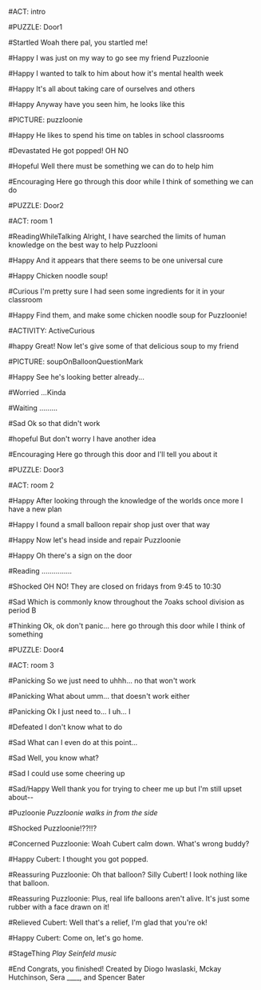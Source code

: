 #ACT: intro

#PUZZLE: Door1

#Startled
Woah there pal, you startled me!

#Happy
I was just on my way to go see my friend Puzzloonie

#Happy
I wanted to talk to him about how it's mental health week

#Happy
It's all about taking care of ourselves and others

#Happy
Anyway have you seen him, he looks like this

#PICTURE: puzzloonie

#Happy
He likes to spend his time on tables in school classrooms

#Devastated
He got popped! OH NO

#Hopeful
Well there must be something we can do to help him

#Encouraging
Here go through this door while I think of something we can do

#PUZZLE: Door2

#ACT: room 1

#ReadingWhileTalking
Alright, I have searched the limits of human knowledge on the best way to help Puzzlooni

#Happy
And it appears that there seems to be one universal cure

#Happy
Chicken noodle soup!

#Curious
I'm pretty sure I had seen some ingredients for it in your classroom

#Happy
Find them, and make some chicken noodle soup for Puzzloonie!

#ACTIVITY: ActiveCurious

#happy
Great! Now let's give some of that delicious soup to my friend

#PICTURE: soupOnBalloonQuestionMark

#Happy
See he's looking better already...

#Worried
...Kinda

#Waiting
.........

#Sad
Ok so that didn't work

#hopeful
But don't worry I have another idea

#Encouraging
Here go through this door and I'll tell you about it

#PUZZLE: Door3

#ACT: room 2

#Happy
After looking through the knowledge of the worlds once more I have a new plan

#Happy
I found a small balloon repair shop just over that way

#Happy
Now let's head inside and repair Puzzloonie

#Happy
Oh there's a sign on the door

#Reading
...............

#Shocked
OH NO! They are closed on fridays from 9:45 to 10:30

#Sad
Which is commonly know throughout the 7oaks school division as period B

#Thinking
Ok, ok don't panic... here go through this door while I think of something

#PUZZLE: Door4

#ACT: room 3

#Panicking
So we just need to uhhh... no that won't work

#Panicking
What about umm... that doesn't work either

#Panicking
Ok I just need to... I uh... I

#Defeated
I don't know what to do

#Sad
What can I even do at this point...

#Sad
Well, you know what?

#Sad
I could use some cheering up

#Sad/Happy
Well thank you for trying to cheer me up but I'm still upset about--

#Puzloonie
*Puzzloonie walks in from the side*

#Shocked
Puzzloonie!??!!?

#Concerned
Puzzloonie: Woah Cubert calm down. What's wrong buddy?

#Happy
Cubert: I thought you got popped.

#Reassuring
Puzzloonie: Oh that balloon? Silly Cubert! I look nothing like that balloon.

#Reassuring
Puzzloonie: Plus, real life balloons aren't alive. It's just some rubber with a face drawn on it!

#Relieved
Cubert: Well that's a relief, I'm glad that you're ok!

#Happy
Cubert: Come on, let's go home.

#StageThing
*Play Seinfeld music*

#End
Congrats, you finished! Created by Diogo Iwaslaski, Mckay Hutchinson, Sera ____, and Spencer Bater


